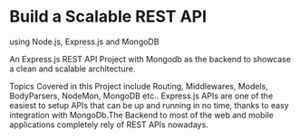 # Build a Scalable REST API 
using Node.js, Express.js and MongoDB

An Express.js REST API Project with Mongodb as the backend to showcase a clean and scalable architecture.

Topics Covered in this Project include Routing, Middlewares, Models, BodyParsers, NodeMon, MongoDB etc..
Express.js APIs are one of the easiest to setup APIs that can be up and running in no time, thanks to easy integration with MongoDb.The Backend to most of the web and mobile applications completely rely of REST APIs nowadays.
